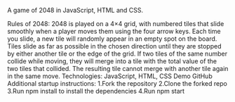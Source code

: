 A game of 2048 in JavaScript, HTML and CSS.

Rules of 2048:
2048 is played on a 4×4 grid, with numbered tiles that slide smoothly when a player moves them using the four arrow keys. Each time you slide, a new tile will randomly appear in an empty spot on the board. Tiles slide as far as possible in the chosen direction until they are stopped by either another tile or the edge of the grid. If two tiles of the same number collide while moving, they will merge into a tile with the total value of the two tiles that collided. The resulting tile cannot merge with another tile again in the same move.
Technologies: JavaScript,  HTML, CSS
Demo
GitHub
Additional startup instructions:
1.Fork the repository
2.Clone the forked repo
3.Run npm install to install the dependencies
4.Run npm start
